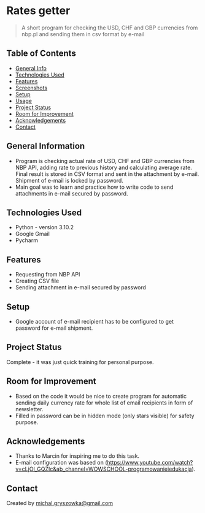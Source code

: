 # Rates getter
> A short program for checking the USD, CHF and GBP currencies from nbp.pl and sending them in csv format by e-mail

## Table of Contents
* [General Info](#general-information)
* [Technologies Used](#technologies-used)
* [Features](#features)
* [Screenshots](#screenshots)
* [Setup](#setup)
* [Usage](#usage)
* [Project Status](#project-status)
* [Room for Improvement](#room-for-improvement)
* [Acknowledgements](#acknowledgements)
* [Contact](#contact)
<!-- * [License](#license) -->


## General Information
- Program is checking actual rate of USD, CHF and GBP currencies from NBP API, adding rate to previous history and calculating average rate.
Final result is stored in CSV format and sent in the attachment by e-mail. Shipment of e-mail is locked by password.
- Main goal was to learn and practice how to write code to send attachments in e-mail secured by password.


## Technologies Used
- Python - version 3.10.2
- Google Gmail
- Pycharm


## Features
- Requesting from NBP API
- Creating CSV file
- Sending attachment in e-mail secured by password


## Setup
 - Google account of e-mail recipient has to be configured to get password for e-mail shipment.
 


## Project Status
Complete - it was just quick training for personal purpose.


## Room for Improvement
- Based on the code it would be nice to create program for automatic sending daily currency rate for whole list of email recipients in form of newsletter.
- Filled in password can be in hidden mode (only stars visible) for safety purpose.


## Acknowledgements
- Thanks to Marcin for inspiring me to do this task.
- E-mail configuration was based on (https://www.youtube.com/watch?v=cLjOl_GQZIc&ab_channel=WOWSCHOOL-programowanieiedukacja).


## Contact
Created by michal.gryszowka@gmail.com
